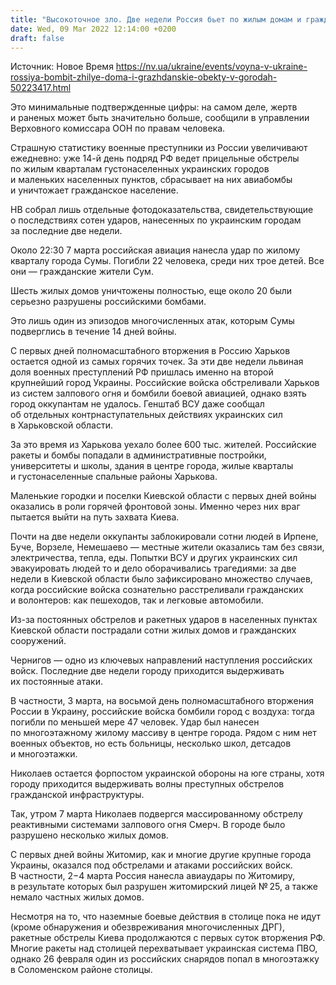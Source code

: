 ```yaml
---
title: "Высокоточное зло. Две недели Россия бьет по жилым домам и гражданской инфраструктуре украинских городов — фото последствий атак"
date: Wed, 09 Mar 2022 12:14:00 +0200
draft: false
---
```

Источник: Новое Время https://nv.ua/ukraine/events/voyna-v-ukraine-rossiya-bombit-zhilye-doma-i-grazhdanskie-obekty-v-gorodah-50223417.html


Это минимальные подтвержденные цифры: на самом деле, жертв и раненых может быть значительно больше, сообщили в управлении Верховного комиссара ООН по правам человека.

Страшную статистику военные преступники из России увеличивают ежедневно: уже 14-й день подряд РФ ведет прицельные обстрелы по жилым кварталам густонаселенных украинских городов и маленьких населенных пунктов, сбрасывает на них авиабомбы и уничтожает гражданское население.

НВ собрал лишь отдельные фотодоказательства, свидетельствующие о последствиях сотен ударов, нанесенных по украинским городам за последние две недели.

 Около 22:30 7 марта российская авиация нанесла удар по жилому кварталу города Сумы. Погибли 22 человека, среди них трое детей. Все они — гражданские жители Сум.

 Шесть жилых домов уничтожены полностью, еще около 20 были серьезно разрушены российскими бомбами.

 Это лишь один из эпизодов многочисленных атак, которым Сумы подверглись в течение 14 дней войны.

 С первых дней полномасштабного вторжения в Россию Харьков остается одной из самых горячих точек. За эти две недели львиная доля военных преступлений РФ пришлась именно на второй крупнейший город Украины. Российские войска обстреливали Харьков из систем залпового огня и бомбили боевой авиацией, однако взять город оккупантам не удалось. Генштаб ВСУ даже сообщал об отдельных контрнаступательных действиях украинских сил в Харьковской области.

 За это время из Харькова уехало более 600 тыс. жителей. Российские ракеты и бомбы попадали в административные постройки, университеты и школы, здания в центре города, жилые кварталы и густонаселенные спальные районы Харькова.

Маленькие городки и поселки Киевской области с первых дней войны оказались в роли горячей фронтовой зоны. Именно через них враг пытается выйти на путь захвата Киева.

 Почти на две недели оккупанты заблокировали сотни людей в Ирпене, Буче, Ворзеле, Немешаево — местные жители оказались там без связи, электричества, тепла, еды. Попытки ВСУ и других украинских сил эвакуировать людей то и дело оборачивались трагедиями: за две недели в Киевской области было зафиксировано множество случаев, когда российские войска сознательно расстреливали гражданских и волонтеров: как пешеходов, так и легковые автомобили.

 Из-за постоянных обстрелов и ракетных ударов в населенных пунктах Киевской области пострадали сотни жилых домов и гражданских сооружений.

Чернигов — одно из ключевых направлений наступления российских войск. Последние две недели городу приходится выдерживать их постоянные атаки.

 В частности, 3 марта, на восьмой день полномасштабного вторжения России в Украину, российские войска бомбили город с воздуха: тогда погибли по меньшей мере 47 человек. Удар был нанесен по многоэтажному жилому массиву в центре города. Рядом с ним нет военных объектов, но есть больницы, несколько школ, детсадов и многоэтажки.

Николаев остается форпостом украинской обороны на юге страны, хотя городу приходится выдерживать волны преступных обстрелов гражданской инфраструктуры.

 Так, утром 7 марта Николаев подвергся массированному обстрелу реактивными системами залпового огня Смерч. В городе было разрушено несколько жилых домов.

 С первых дней войны Житомир, как и многие другие крупные города Украины, оказался под обстрелами и атаками российских войск. В частности, 2−4 марта Россия нанесла авиаудары по Житомиру, в результате которых был разрушен житомирский лицей № 25, а также немало частных жилых домов.

 Несмотря на то, что наземные боевые действия в столице пока не идут (кроме обнаружения и обезвреживания многочисленных ДРГ), ракетные обстрелы Киева продолжаются с первых суток вторжения РФ. Многие ракеты над столицей перехватывает украинская система ПВО, однако 26 февраля один из российских снарядов попал в многоэтажку в Соломенском районе столицы.

